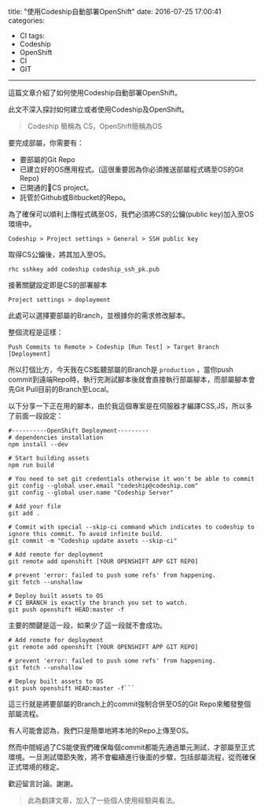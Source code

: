 title: "使用Codeship自動部署OpenShift"
date: 2016-07-25 17:00:41
categories: 
- CI
tags:
- Codeship
- OpenShift
- CI
- GIT
---




這篇文章介紹了如何使用Codeship自動部署OpenShift。

此文不深入探討如何建立或者使用Codeship及OpenShift。

 <!--more-->
 
> Codeship 簡稱為 CS，OpenShift簡稱為OS

要完成部屬，你需要有：

- 要部屬的Git Repo
- 已建立好的OS應用程式。(這很重要因為你必須推送部屬程式碼至OS的Git Repo)
- 已開通的CS project。
- 託管於Github或Bitbucket的Repo。

為了確保可以順利上傳程式碼至OS，我們必須將CS的公鑰(public key)加入至OS環境中。

	Codeship > Project settings > General > SSH public key

取得CS公鑰後，將其加入至OS。

	rhc sshkey add codeship codeship_ssh_pk.pub

接著關鍵設定即是CS的部署腳本

	Project settings > deployment
	
此處可以選擇要部屬的Branch，並根據你的需求修改腳本。

整個流程是這樣：

	Push Commits to Remote > Codeship [Run Test] > Target Branch [Deployment]

所以打個比方，今天我在CS監聽部屬的Branch是 `production` ，當你push commit到遠端Repo時，執行完測試腳本後就會直接執行部屬腳本，而部屬腳本會先Git Pull目前的Branch至Local。

以下分享一下正在用的腳本，由於我這個專案是在伺服器才編譯CSS,JS，所以多了前面一段設定：

	#----------OpenShift Deployment---------
	# dependencies installation
	npm install --dev
	
	# Start building assets
	npm run build
	
	# You need to set git credentials otherwise it won't be able to commit
	git config --global user.email "codeship@codeship.com"
	git config --global user.name "Codeship Server"
	
	# Add your file
	git add .
	
	# Commit with special --skip-ci command which indicates to codeship to ignore this commit. To avoid infinite build.	
	git commit -m "Codeship update assets --skip-ci"
	
	# Add remote for deployment
	git remote add openshift [YOUR OPENSHIFT APP GIT REPO]
	
	# prevent 'error: failed to push some refs' from happening.
	git fetch --unshallow
	
	# Deploy built assets to OS
	# CI BRANCH is exactly the branch you set to watch.
	git push openshift HEAD:master -f


主要的關鍵是這一段，如果少了這一段就不會成功。

	# Add remote for deployment
	git remote add openshift [YOUR OPENSHIFT APP GIT REPO]
	
	# prevent 'error: failed to push some refs' from happening.
	git fetch --unshallow
	
	# Deploy built assets to OS
	git push openshift HEAD:master -f```


這三行就是將要部屬的Branch上的commit強制合併至OS的Git Repo來觸發整個部屬流程。

有人可能會認為，我們只是簡單地將本地的Repo上傳至OS。

然而中間經過了CS能使我們確保每個commit都能先通過單元測試，才部屬至正式環境。一旦測試環節失敗，將不會繼續進行後面的步驟，包括部屬流程，從而確保正式環境的穩定。

歡迎留言討論。謝謝。

> 此為翻譯文章，加入了一些個人使用經驗與看法。


